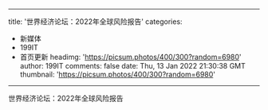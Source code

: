 
---
title: '世界经济论坛：2022年全球风险报告'
categories: 
 - 新媒体
 - 199IT
 - 首页更新
headimg: 'https://picsum.photos/400/300?random=6980'
author: 199IT
comments: false
date: Thu, 13 Jan 2022 21:30:38 GMT
thumbnail: 'https://picsum.photos/400/300?random=6980'
---

<div>   
世界经济论坛：2022年全球风险报告  
</div>
            